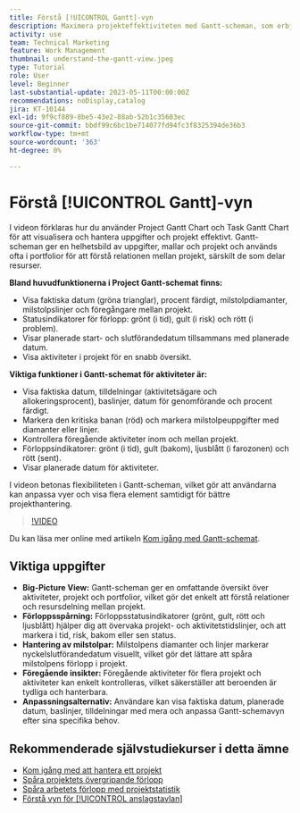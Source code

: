 ```yaml
---
title: Förstå [!UICONTROL Gantt]-vyn
description: Maximera projekteffektiviteten med Gantt-scheman, som erbjuder helbildsvisningar, förloppsspårning, milstolpe-hantering, föregående insikter och anpassningsbara alternativ för att effektivisera uppgifter och resurshantering.
activity: use
team: Technical Marketing
feature: Work Management
thumbnail: understand-the-gantt-view.jpeg
type: Tutorial
role: User
level: Beginner
last-substantial-update: 2023-05-11T00:00:00Z
recommendations: noDisplay,catalog
jira: KT-10144
exl-id: 9f9cf889-8be5-43e2-88ab-52b1c35603ec
source-git-commit: bbdf99c6bc1be714077fd94fc3f8325394de36b3
workflow-type: tm+mt
source-wordcount: '363'
ht-degree: 0%

---
```


# Förstå [!UICONTROL Gantt]-vyn

I videon förklaras hur du använder Project Gantt Chart och Task Gantt Chart för att visualisera och hantera uppgifter och projekt effektivt. &#x200B; Gantt-scheman ger en helhetsbild av uppgifter, mallar och projekt och används ofta i portfolior för att förstå relationen mellan projekt, särskilt de som delar resurser. &#x200B;

**Bland huvudfunktionerna i Project Gantt-schemat finns:**

* Visa faktiska datum (gröna trianglar), procent färdigt, milstolpdiamanter, milstolpslinjer och föregångare mellan projekt. &#x200B;
* Statusindikatorer för förlopp: grönt (i tid), gult (i risk) och rött (i problem).
* Visar planerade start- och slutförandedatum tillsammans med planerade datum.
* Visa aktiviteter i projekt för en snabb översikt.

**Viktiga funktioner i Gantt-schemat för aktiviteter är:**

* Visa faktiska datum, tilldelningar (aktivitetsägare och allokeringsprocent), baslinjer, datum för genomförande och procent färdigt.
* Markera den kritiska banan (röd) och markera milstolpeuppgifter med diamanter eller linjer.
* Kontrollera föregående aktiviteter inom och mellan projekt. &#x200B;
* Förloppsindikatorer: grönt (i tid), gult (bakom), ljusblått (i farozonen) och rött (sent).
* Visar planerade datum för aktiviteter.

I videon betonas flexibiliteten i Gantt-scheman, vilket gör att användarna kan anpassa vyer och visa flera element samtidigt för bättre projekthantering.

>[!VIDEO](https://video.tv.adobe.com/v/3448010/?quality=12&learn=on&enablevpops=1&captions=swe)

Du kan läsa mer online med artikeln [Kom igång med Gantt-schemat](https://experienceleague.adobe.com/docs/workfront/using/manage-work/the-gantt-chart/gantt-chart-overview/get-started-with-gantt.html?lang=sv-SE).

## Viktiga uppgifter

* **Big-Picture View:** Gantt-scheman ger en omfattande översikt över aktiviteter, projekt och portfolior, vilket gör det enkelt att förstå relationer och resursdelning mellan projekt. &#x200B;
* **Förloppsspårning:** Förloppsstatusindikatorer (grönt, gult, rött och ljusblått) hjälper dig att övervaka projekt- och aktivitetstidslinjer, och att markera i tid, risk, bakom eller sen status. &#x200B;
* **Hantering av milstolpar:** Milstolpens diamanter och linjer markerar nyckelslutförandedatum visuellt, vilket gör det lättare att spåra milstolpens förlopp i projekt. &#x200B;
* **Föregående insikter:** Föregående aktiviteter för flera projekt och aktiviteter kan enkelt kontrolleras, vilket säkerställer att beroenden är tydliga och hanterbara. &#x200B;
* **Anpassningsalternativ:** Användare kan visa faktiska datum, planerade datum, baslinjer, tilldelningar med mera och anpassa Gantt-schemavyn efter sina specifika behov.


## Rekommenderade självstudiekurser i detta ämne

* [Kom igång med att hantera ett projekt](/help/manage-work/projects/getting-started-manage-a-project.md)
* [Spåra projektets övergripande förlopp](/help/manage-work/projects/track-overall-project-progress.md)
* [Spåra arbetets förlopp med projektstatistik](/help/manage-work/projects/track-work-progress-with-project-metrics.md)
* [Förstå vyn för [!UICONTROL anslagstavlan]](/help/manage-work/projects/understand-the-board-view.md)
